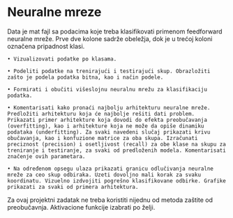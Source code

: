 # Neuralne mreze

Data je mat fajl sa podacima koje treba klasifikovati primenom feedforward neuralne mreže. Prve dve kolone sadrže obeležja, dok je u trećoj koloni označena pripadnost klasi. 
    
    • Vizualizovati podatke po klasama.
    
    • Podeliti podatke na trenirajući i testirajući skup. Obrazložiti zašto je podela podatka bitna, kao i način podele.
    
    • Formirati i obučiti višeslojnu neuralnu mrežu za klasifikaciju podatka.  
    
    • Komentarisati kako pronaći najbolju arhitekturu neuralne mreže. Predložiti arhitekturu koja će najbolje rešiti dati problem. 
    Prikazati primer arhitekture koja dovodi do efekta preobučavanja (overfitting), kao i arhitekture koja ne može da opiše dinamiku podataka (underfitting). Za svaki navedeni slučaj prikazati krivu obučavanja, kao i konfuzione matrice za oba skupa. Izračunati preciznost (precision) i osetljivost (recall) za obe klase na skupu za treniranje i testiranje, za svaki od predloženih modela. Komentarisati značenje ovih parametara.
    
    • Na određenom opsegu ulaza prikazati granicu odlučivanja neuralne mreže za ceo skup odbiraka. Uzeti dovoljno mali korak za svaku koordinatu. Vizuelno izdvojiti pogrešno klasifikovane odbirke. Grafike prikazati za svaki od primera arhitektura.

Za ovaj projektni zadatak ne treba koristiti nijednu od metoda zaštite od preobučavnja. Aktivacione funkcije izabrati po želji. 

